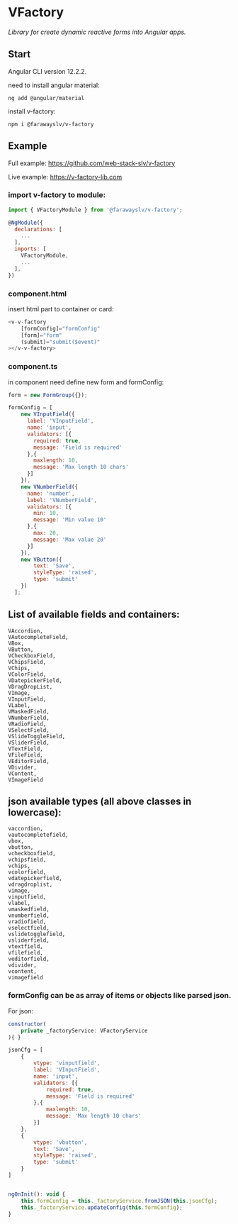 # VFactory

*Library for create dynamic reactive forms into Angular apps.*

## Start

Angular CLI version 12.2.2.

need to install angular material:

`ng add @angular/material`

install v-factory:

`npm i @farawayslv/v-factory`


## Example

Full example: https://github.com/web-stack-slv/v-factory

Live example: https://v-factory-lib.com

### import v-factory to module: 

```javascript
import { VFactoryModule } from '@farawayslv/v-factory';

@NgModule({
  declarations: [
    ...
  ],
  imports: [
    VFactoryModule,
    ...
  ],
})
```
### component.html
insert html part to container or card:
```javascript
<v-v-factory  
    [formConfig]="formConfig" 
    [form]="form"
    (submit)="submit($event)"
></v-v-factory>
```

### component.ts

in component need define new form and formConfig:
```javascript
form = new FormGroup({});

formConfig = [
    new VInputField({
      label: 'VInputField',
      name: 'input',
      validators: [{
        required: true,
        message: 'Field is required'
      },{
        maxlength: 10,
        message: 'Max length 10 chars'
      }]
    }),
    new VNumberField({
      name: 'number',
      label: 'VNumberField',
      validators: [{
        min: 10,
        message: 'Min value 10'
      },{
        max: 20,
        message: 'Max value 20'
      }]
    }),
    new VButton({
        text: 'Save',
        styleType: 'raised',
        type: 'submit'
    })
  ];
```
## List of available fields and containers:
    VAccordion,
    VAutocompleteField,
    VBox,
    VButton,
    VCheckboxField,
    VChipsField,
    VChips,
    VColorField,
    VDatepickerField,
    VDragDropList,
    VImage,
    VInputField,
    VLabel,
    VMaskedField,
    VNumberField,
    VRadioField,
    VSelectField,
    VSlideToggleField,
    VSliderField,
    VTextField,
    VFileField,
    VEditorField,
    VDivider,
    VContent,
    VImageField

## json available types (all above classes in lowercase):
    vaccordion,
    vautocompletefield,
    vbox,
    vbutton,
    vcheckboxfield,
    vchipsfield,
    vchips,
    vcolorfield,
    vdatepickerfield,
    vdragdroplist,
    vimage,
    vinputfield,
    vlabel,
    vmaskedfield,
    vnumberfield,
    vradiofield,
    vselectfield,
    vslidetogglefield,
    vsliderfield,
    vtextfield,
    vfilefield,
    veditorfield,
    vdivider,
    vcontent,
    vimagefield

### formConfig can be as array of items or objects like parsed json.

For json:

```javascript
constructor(
    private _factoryService: VFactoryService
){ }

jsonCfg = [
    {
        vtype: 'vinputfield',
        label: 'VInputField',
        name: 'input',
        validators: [{
            required: true,
            message: 'Field is required'
        },{
            maxlength: 10,
            message: 'Max length 10 chars'
        }]
    },
    {
        vtype: 'vbutton',
        text: 'Save',
        styleType: 'raised',
        type: 'submit'
    }
]


ngOnInit(): void {
    this.formConfig = this._factoryService.fromJSON(this.jsonCfg);
    this._factoryService.updateConfig(this.formConfig);
}
```
